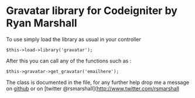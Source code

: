 Gravatar library for Codeigniter by Ryan Marshall
=================================================

To use simply load the library as usual in your controller

    $this->load->library('gravatar');

After this you can call any of the functions such as :

    $this->gravatar->get_gravatar('emailhere');

The class is documented in the file, for any further help drop me a message on [github](https://github.com/rsmarshall) or on [twitter @rsmarshall](http://www.twitter.com/rsmarshall